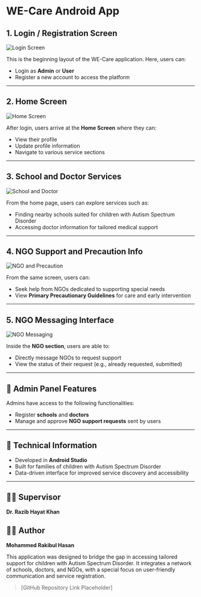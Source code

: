 # WE-Care Android App

## 1. Login / Registration Screen
![Login Screen](./1.png)

This is the beginning layout of the WE-Care application. Here, users can:
- Login as **Admin** or **User**
- Register a new account to access the platform

---

## 2. Home Screen
![Home Screen](./2.png)

After login, users arrive at the **Home Screen** where they can:
- View their profile
- Update profile information
- Navigate to various service sections

---

## 3. School and Doctor Services
![School and Doctor](./3.png)

From the home page, users can explore services such as:
- Finding nearby schools suited for children with Autism Spectrum Disorder
- Accessing doctor information for tailored medical support

---

## 4. NGO Support and Precaution Info
![NGO and Precaution](./4.png)

From the same screen, users can:
- Seek help from NGOs dedicated to supporting special needs
- View **Primary Precautionary Guidelines** for care and early intervention

---

## 5. NGO Messaging Interface
![NGO Messaging](./5.png)

Inside the **NGO section**, users are able to:
- Directly message NGOs to request support
- View the status of their request (e.g., already requested, submitted)

---

## 🔧 Admin Panel Features

Admins have access to the following functionalities:
- Register **schools** and **doctors**
- Manage and approve **NGO support requests** sent by users

---

## 📱 Technical Information

- Developed in **Android Studio**
- Built for families of children with Autism Spectrum Disorder
- Data-driven interface for improved service discovery and accessibility

---

## 👨‍🏫 Supervisor
**Dr. Razib Hayat Khan**

## 👨‍💻 Author
**Mohammed Rakibul Hasan**

This application was designed to bridge the gap in accessing tailored support for children with Autism Spectrum Disorder. It integrates a network of schools, doctors, and NGOs, with a special focus on user-friendly communication and service registration.

> [GitHub Repository Link Placeholder]
